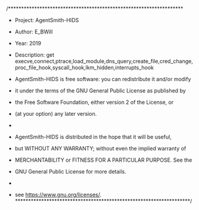 /*******************************************************************
* Project:	AgentSmith-HIDS
* Author:	E_BWill
* Year:		2019
* Description:	get execve,connect,ptrace,load_module,dns_query,create_file,cred_change,proc_file_hook,syscall_hook,lkm_hidden,interrupts_hook

* AgentSmith-HIDS is free software: you can redistribute it and/or modify
* it under the terms of the GNU General Public License as published by
* the Free Software Foundation, either version 2 of the License, or
* (at your option) any later version.
*
* AgentSmith-HIDS is distributed in the hope that it will be useful,
* but WITHOUT ANY WARRANTY; without even the implied warranty of
* MERCHANTABILITY or FITNESS FOR A PARTICULAR PURPOSE.  See the
* GNU General Public License for more details.
*
* see <https://www.gnu.org/licenses/>.
*******************************************************************/